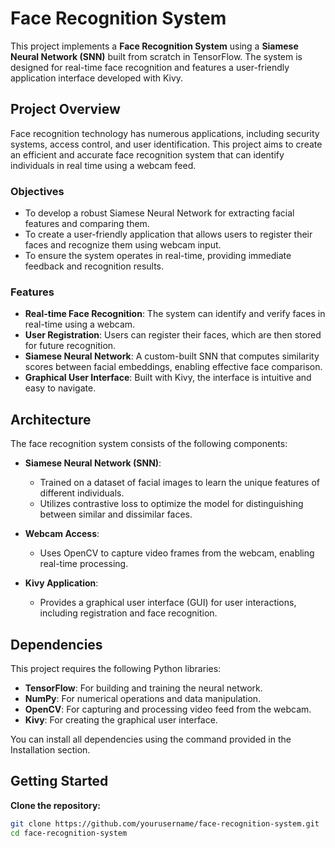 # Face Recognition System

This project implements a **Face Recognition System** using a **Siamese Neural Network (SNN)** built from scratch in TensorFlow. The system is designed for real-time face recognition and features a user-friendly application interface developed with Kivy. 

## Project Overview

Face recognition technology has numerous applications, including security systems, access control, and user identification. This project aims to create an efficient and accurate face recognition system that can identify individuals in real time using a webcam feed.

### Objectives
- To develop a robust Siamese Neural Network for extracting facial features and comparing them.
- To create a user-friendly application that allows users to register their faces and recognize them using webcam input.
- To ensure the system operates in real-time, providing immediate feedback and recognition results.

### Features
- **Real-time Face Recognition**: The system can identify and verify faces in real-time using a webcam.
- **User Registration**: Users can register their faces, which are then stored for future recognition.
- **Siamese Neural Network**: A custom-built SNN that computes similarity scores between facial embeddings, enabling effective face comparison.
- **Graphical User Interface**: Built with Kivy, the interface is intuitive and easy to navigate.

## Architecture

The face recognition system consists of the following components:

- **Siamese Neural Network (SNN)**: 
  - Trained on a dataset of facial images to learn the unique features of different individuals.
  - Utilizes contrastive loss to optimize the model for distinguishing between similar and dissimilar faces.

- **Webcam Access**: 
  - Uses OpenCV to capture video frames from the webcam, enabling real-time processing.

- **Kivy Application**: 
  - Provides a graphical user interface (GUI) for user interactions, including registration and face recognition.

## Dependencies

This project requires the following Python libraries:

- **TensorFlow**: For building and training the neural network.
- **NumPy**: For numerical operations and data manipulation.
- **OpenCV**: For capturing and processing video feed from the webcam.
- **Kivy**: For creating the graphical user interface.

You can install all dependencies using the command provided in the Installation section.

## Getting Started

**Clone the repository:**
   ```bash
   git clone https://github.com/yourusername/face-recognition-system.git
   cd face-recognition-system
   ```
